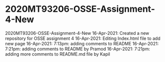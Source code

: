 # 2020MT93206-OSSE-Assignment-4-New
2020MT93206-OSSE-Assignment-4-New
16-Apr-2021: Created a new repository for OSSE assignment 4
16-Apr-2021: Editing Index.html file to add new page
16-Apr-2021: 7:13pm: adding comments to README
16-Apr-2021: 7:21pm: adding comments to README by Pramod
16-Apr-2021: 7:21pm: adding more comments to README.md file by Kapil

